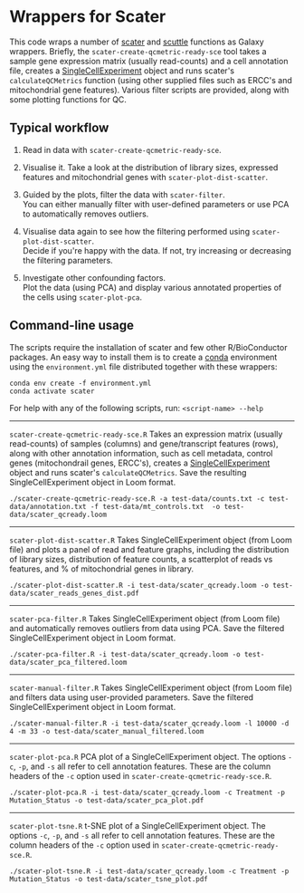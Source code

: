 # Wrappers for Scater

This code wraps a number of [scater](https://bioconductor.org/packages/release/bioc/html/scater.html) and [scuttle](https://bioconductor.org/packages/3.13/bioc/html/scuttle.html) functions as Galaxy wrappers. Briefly, the `scater-create-qcmetric-ready-sce` tool takes a sample gene expression matrix (usually read-counts) and a cell annotation file, creates a [SingleCellExperiment](https://bioconductor.org/packages/release/bioc/html/SingleCellExperiment.html) object and runs scater's `calculateQCMetrics` function (using other supplied files such as ERCC's and mitochondrial gene features).
Various filter scripts are provided, along with some plotting functions for QC.


## Typical workflow

1. Read in data with `scater-create-qcmetric-ready-sce`.
2. Visualise it.
   Take a look at the distribution of library sizes, expressed features and mitochondrial genes with `scater-plot-dist-scatter`.
   
3. Guided by the plots, filter the data with `scater-filter`.\
   You can either manually filter with user-defined parameters or use PCA to automatically removes outliers.
4. Visualise data again to see how the filtering performed using `scater-plot-dist-scatter`.\
   Decide if you're happy with the data. If not, try increasing or decreasing the filtering parameters.

6. Investigate other confounding factors.\
   Plot the data (using PCA) and display various annotated properties of the cells using `scater-plot-pca`.

## Command-line usage

The scripts require the installation of scater and few other R/BioConductor packages. An easy way to install them is to create a [conda](https://conda.io/) environment using the `environment.yml` file distributed together with these wrappers:

```
conda env create -f environment.yml
conda activate scater
```

For help with any of the following scripts, run:
 `<script-name> --help`

---

`scater-create-qcmetric-ready-sce.R`
Takes an expression matrix (usually read-counts) of samples (columns) and gene/transcript features (rows), along with other annotation information, such as cell metadata, control genes (mitochondrail genes, ERCC's), creates a [SingleCellExperiment](https://bioconductor.org/packages/release/bioc/html/SingleCellExperiment.html) object and runs scater's `calculateQCMetrics`. Save the resulting SingleCellExperiment object in Loom format.


```
./scater-create-qcmetric-ready-sce.R -a test-data/counts.txt -c test-data/annotation.txt -f test-data/mt_controls.txt  -o test-data/scater_qcready.loom
```

---

`scater-plot-dist-scatter.R`
Takes SingleCellExperiment object (from Loom file) and plots a panel of read and feature graphs, including the distribution of library sizes, distribution of feature counts, a scatterplot of reads vs features, and % of mitochondrial genes in library.

```
./scater-plot-dist-scatter.R -i test-data/scater_qcready.loom -o test-data/scater_reads_genes_dist.pdf
```

---


`scater-pca-filter.R`
Takes SingleCellExperiment object (from Loom file) and automatically removes outliers from data using PCA. Save the filtered SingleCellExperiment object in Loom format.

```
./scater-pca-filter.R -i test-data/scater_qcready.loom -o test-data/scater_pca_filtered.loom
```

---

`scater-manual-filter.R`
Takes SingleCellExperiment object (from Loom file) and filters data using user-provided parameters. Save the filtered SingleCellExperiment object in Loom format.

```
./scater-manual-filter.R -i test-data/scater_qcready.loom -l 10000 -d 4 -m 33 -o test-data/scater_manual_filtered.loom
```

---

`scater-plot-pca.R`
PCA plot of a SingleCellExperiment object. The options `-c`, `-p`, and `-s` all refer to cell annotation features. These are the column headers of the `-c` option used in `scater-create-qcmetric-ready-sce.R`.

```
./scater-plot-pca.R -i test-data/scater_qcready.loom -c Treatment -p Mutation_Status -o test-data/scater_pca_plot.pdf
```

---

`scater-plot-tsne.R`
t-SNE plot of a SingleCellExperiment object. The options `-c`, `-p`, and `-s` all refer to cell annotation features. These are the column headers of the `-c` option used in `scater-create-qcmetric-ready-sce.R`.

```
./scater-plot-tsne.R -i test-data/scater_qcready.loom -c Treatment -p Mutation_Status -o test-data/scater_tsne_plot.pdf
```
